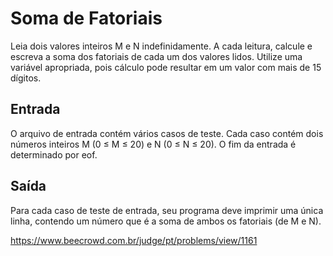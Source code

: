 # Soma de Fatoriais

Leia dois valores inteiros M e N indefinidamente. A cada leitura, calcule e escreva a soma dos fatoriais de cada um dos valores lidos. Utilize uma variável apropriada, pois cálculo pode resultar em um valor com mais de 15 dígitos.

## Entrada
O arquivo de entrada contém vários casos de teste. Cada caso contém dois números inteiros M (0 ≤ M ≤ 20) e N (0 ≤ N ≤ 20). O fim da entrada é determinado por eof.

## Saída
Para cada caso de teste de entrada, seu programa deve imprimir uma única linha, contendo um número que é a soma de ambos os fatoriais (de M e N).

https://www.beecrowd.com.br/judge/pt/problems/view/1161